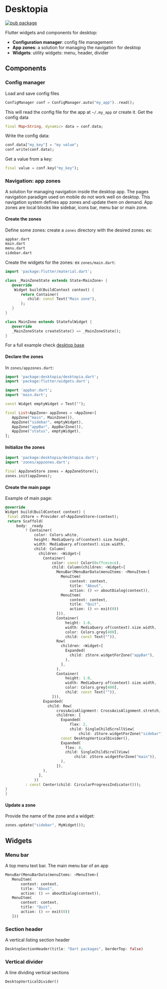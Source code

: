 # Desktopia

[![pub package](https://img.shields.io/pub/v/desktopia.svg)](https://pub.dartlang.org/packages/desktopia)

Flutter widgets and components for desktop:

- **Configuration manager**: config file management
- **App zones**: a solution for managing the navigation for desktop
- **Widgets**: utility widgets: menu, header, divider

## Components

### Config manager

Load and save config files

   ```dart
   ConfigManager conf = ConfigManager.auto("my_app")..read();
   ```

This will read the config file for the app at `~/.my_app` or create it.
Get the config data

   ```dart
   final Map<String, dynamic> data = conf.data;
   ```

Write the config data:

   ```dart
   conf.data["my_key"] = "my value";
   conf.write(conf.data);
   ```

Get a value from a key:

   ```dart
   final value = conf.key("my_key");
   ```

### Navigation: app zones

A solution for managing navigation inside the desktop app. The pages navigation
paradigm used on mobile do not work well on desktop. This navigation system
defines app zones and update them on demand. App zones are local blocks like
sidebar, icons bar, menu bar or main zone.

#### Create the zones

 Define some zones: create a `zones` directory with the desired zones: ex:

   ```bash
   appbar.dart
   main.dart
   menu.dart
   sidebar.dart
   ```

Create the widgets for the zones: ex `zones/main.dart`:

   ```dart
   import 'package:flutter/material.dart';
   
   class _MainZoneState extends State<MainZone> {
      @override
       Widget build(BuildContext context) {
          return Container(
             child: const Text("Main zone"),
          );
      }
   }
   
   class MainZone extends StatefulWidget {
      @override
      _MainZoneState createState() => _MainZoneState();
   }
   ```

For a full example check [desktop base](https://github.com/synw/desktop_base)

#### Declare the zones

In `zones/appzones.dart`:

   ```dart
   import 'package:desktopia/desktopia.dart';
   import 'package:flutter/widgets.dart';
   
   import 'appbar.dart';
   import 'main.dart';
   
   const Widget emptyWidget = Text("");
   
   final List<AppZone> appZones = <AppZone>[
      AppZone("main", MainZone()),
      AppZone("sidebar", emptyWidget),
      AppZone("appBar", AppBarZone()),
      AppZone("status", emptyWidget),
   ];
   ```

#### Initialize the zones

   ```dart
   import 'package:desktopia/desktopia.dart';
   import 'zones/appzones.dart';

   final AppZoneStore zones = AppZoneStore();
   zones.init(appZones);
   ```

#### Create the main page

Example of main page:

   ```dart
  @override
  Widget build(BuildContext context) {
    final zStore = Provider.of<AppZoneStore>(context);
    return Scaffold(
        body: _ready
            ? Container(
                color: Colors.white,
                height: MediaQuery.of(context).size.height,
                width: MediaQuery.of(context).size.width,
                child: Column(
                  children: <Widget>[
                    Container(
                        color: const Color(0xffcecece),
                        child: Column(children: <Widget>[
                          MenuBar(MenuBarData(menuItems: <MenuItem>[
                            MenuItem(
                                context: context,
                                title: "About",
                                action: () => aboutDialog(context)),
                            MenuItem(
                                context: context,
                                title: "Quit",
                                action: () => exit(0))
                          ])),
                          Container(
                              height: 1.0,
                              width: MediaQuery.of(context).size.width,
                              color: Colors.grey[400],
                              child: const Text("")),
                          Row(
                            children: <Widget>[
                              Expanded(
                                child: zStore.widgetForZone("appBar"),
                              ),
                            ],
                          ),
                          Container(
                              height: 1.0,
                              width: MediaQuery.of(context).size.width,
                              color: Colors.grey[400],
                              child: const Text("")),
                        ])),
                    Expanded(
                      child: Row(
                          crossAxisAlignment: CrossAxisAlignment.stretch,
                          children: [
                            Expanded(
                                flex: 2,
                                child: SingleChildScrollView(
                                    child: zStore.widgetForZone("sidebar"))),
                            const DesktopVerticalDivider(),
                            Expanded(
                              flex: 8,
                              child: SingleChildScrollView(
                                  child: zStore.widgetForZone("main")),
                            ),
                          ]),
                    ),
                  ],
                ))
            : const Center(child: CircularProgressIndicator()));
  }
}
   ```

#### Update a zone

Provide the name of the zone and a widget:

   ```dart
   zones.update("sidebar", MyWidget());
   ```

## Widgets

### Menu bar

A top menu text bar. The main menu bar of an app

   ```dart
   MenuBar(MenuBarData(menuItems: <MenuItem>[
      MenuItem(
          context: context,
          title: "About",
          action: () => aboutDialog(context)),
      MenuItem(
          context: context,
          title: "Quit",
          action: () => exit(0))
      ]))
   ```

### Section header

A vertical listing section header

   ```dart
   DesktopSectionHeader(title: "Dart packages", borderTop: false)
   ```

### Vertical divider

A line dividing vertical sections

   ```dart
   DesktopVerticalDivider()
   ```